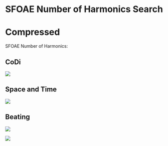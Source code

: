 SFOAE Number of Harmonics Search
================

# Compressed

SFOAE Number of Harmonics:

## CoDi

![](../figures/cochlear_amplifier_num_harmonics/_CoDi-1.png)<!-- -->

## Space and Time

![](../figures/cochlear_amplifier_num_harmonics/_Spacetime-1.png)<!-- -->

## Beating

![](../figures/cochlear_amplifier_num_harmonics/_Low_Beating-1.png)<!-- -->

![](../figures/cochlear_amplifier_num_harmonics/_High_Beating-1.png)<!-- -->
